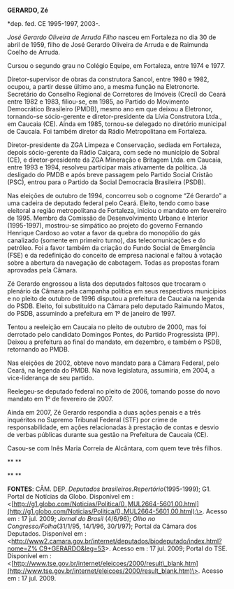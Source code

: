 **GERARDO, Zé**

\*dep. fed. CE 1995-1997, 2003-.

*José Gerardo Oliveira de Arruda Filho* nasceu em Fortaleza no dia 30 de
abril de 1959, filho de José Gerardo Oliveira de Arruda e de Raimunda
Coelho de Arruda.

Cursou o segundo grau no Colégio Equipe, em Fortaleza, entre 1974 e
1977.

Diretor-supervisor de obras da construtora Sancol, entre 1980 e 1982,
ocupou, a partir desse último ano, a mesma função na Eletronorte.
Secretário do Conselho Regional de Corretores de Imóveis (Creci) do
Ceará entre 1982 e 1983, filiou-se, em 1985, ao Partido do Movimento
Democrático Brasileiro (PMDB), mesmo ano em que deixou a Eletronor,
tornando-se sócio-gerente e diretor-presidente da Lívia Construtora
Ltda., em Caucaia (CE). Ainda em 1985, tornou-se delegado no diretório
municipal de Caucaia. Foi também diretor da Rádio Metropolitana em
Fortaleza.

Diretor-presidente da ZGA Limpeza e Conservação, sediada em Fortaleza,
depois sócio-gerente da Rádio Caiçara, com sede no município de Sobral
(CE), e diretor-presidente da ZGA Mineração e Britagem Ltda. em Caucaia,
entre 1993 e 1994, resolveu participar mais ativamente da política. Já
desligado do PMDB e após breve passagem pelo Partido Social Cristão
(PSC), entrou para o Partido da Social Democracia Brasileira (PSDB).

Nas eleições de outubro de 1994, concorreu sob o cognome “Zé Gerardo” a
uma cadeira de deputado federal pelo Ceará. Eleito, tendo como base
eleitoral a região metropolitana de Fortaleza, iniciou o mandato em
fevereiro de 1995. Membro da Comissão de Desenvolvimento Urbano e
Interior (1995-1997), mostrou-se simpático ao projeto do governo
Fernando Henrique Cardoso ao votar a favor da quebra do monopólio do gás
canalizado (somente em primeiro turno), das telecomunicações e do
petróleo. Foi a favor também da criação do Fundo Social de Emergência
(FSE) e da redefinição do conceito de empresa nacional e faltou à
votação sobre a abertura da navegação de cabotagem. Todas as propostas
foram aprovadas pela Câmara.

Zé Gerardo engrossou a lista dos deputados faltosos que trocaram o
plenário da Câmara pela campanha política em seus respectivos municípios
e no pleito de outubro de 1996 disputou a prefeitura de Caucaia na
legenda do PSDB. Eleito, foi substituído na Câmara pelo deputado
Raimundo Matos, do PSDB, assumindo a prefeitura em 1º de janeiro de
1997.

Tentou a reeleição em Caucaia no pleito de outubro de 2000, mas foi
derrotado pelo candidato Domingos Pontes, do Partido Progressista (PP).
Deixou a prefeitura ao final do mandato, em dezembro, e também o PSDB,
retornando ao PMDB.

Nas eleições de 2002, obteve novo mandato para a Câmara Federal, pelo
Ceará, na legenda do PMDB. Na nova legislatura, assumiria, em 2004, a
vice-liderança de seu partido.

Reelegeu-se deputado federal no pleito de 2006, tomando posse do novo
mandato em 1º de fevereiro de 2007.

Ainda em 2007, Zé Gerardo respondia a duas ações penais e a três
inquéritos no Supremo Tribunal Federal (STF) por crime de
responsabilidade, em ações relacionadas à prestação de contas e desvio
de verbas públicas durante sua gestão na Prefeitura de Caucaia (CE). 

Casou-se com Inês Maria Correia de Alcântara, com quem teve três filhos.

** **

** **

**FONTES**: CÂM. DEP. *Deputados brasileiros.*Repertório**(1995-1999);
G1. Portal de Notícias da Globo. Disponível em :
\<[http://g1.globo.com/Noticias/Politica/0,,MUL2664-5601,00.html](http://g1.globo.com/Noticias/Politica/0,,MUL2664-5601,00.html);\>.
Acesso em : 17 jul. 2009; *Jornal do Brasil* (4/6/96); *Olho no
Congresso/Folha*(31/1/95, 14/1/96, 30/1/97); Portal da Câmara dos
Deputados. Disponível em :
\<[http://www2.camara.gov.br/internet/deputados/biodeputado/index.html?nome=Z%
C9+GERARDO&leg=53](http://www2.camara.gov.br/internet/deputados/biodeputado/index.html?nome=Z%25%20C9+GERARDO&leg=53)\>.
Acesso em : 17 jul. 2009; Portal do TSE. Disponível em :
\<[http://www.tse.gov.br/internet/eleicoes/2000/result\_blank.htm](http://www.tse.gov.br/internet/eleicoes/2000/result_blank.htm)\>.
Acesso em : 17 jul. 2009.

 

 
